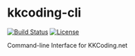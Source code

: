 # kkcoding-cli
[![Build Status](https://www.travis-ci.org/wangxinhe2006/kkcoding-cli.svg)](https://www.travis-ci.org/wangxinhe2006/kkcoding-cli)
[![License](https://img.shields.io/github/license/wangxinhe2006/kkcoding-cli.svg)](LICENSE)

Command-line Interface for KKCoding.net
